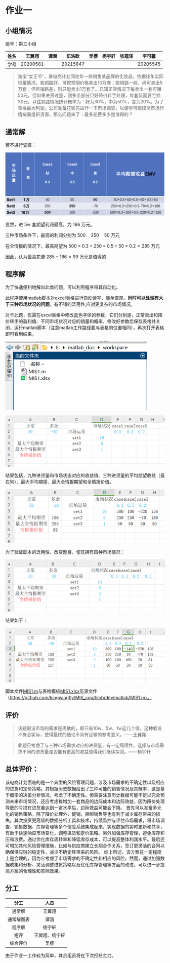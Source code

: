 # 作业一

## 小组情况

组号：第三小组

| 姓名 |  王翼翔  | 谭涵 |  伍洛欧  | 吴樱 | 杨宇轩 | 张蕴泽 |  李可馨  |
| :--: | :------: | ---- | :------: | ---- | ------ | ------ | :------: |
| 学号 | 20200581 |      | 20215847 |      |        |        | 20205545 |

> 淘宝“女王节”，某电商计划同往年一样销售某品牌的化妆品。依据往年实际销量情况，若销路好，可按预期价格卖出10万套；若销路一般，尚可卖出5万套；但若销路差，则只能卖出1万套了。已知正常情况下每卖出一套可赚50元，但如果进货过量，则多余部分只好降价转手处理，每套反而要亏损30元。以往销路情况统计概率为：好为30%，中为50%，差为20%。为了获得最大利润，公司准备花钱先进行一下市场调查，以便尽可能摸清市场行情按需组织货源，那么问题来了：最多花费多少是值得的？

## 通常解

若不进行调查：

![image-20240504151723572](assets/image-20240504151723572.png)

显然，进 5w 套期望利润最高，为 186 万元。

三种市场条件下，最高的利润分别为 $500\quad 250\quad 50$ 万元

在全情报的情况下，最高期望为 $500\times 0.3 + 250\times 0.5+50\times 0.2 = 285$ 万元

因此，认为最高花费 $285 - 186 = 99$ 万元是值得的

## 程序解

为了快速便利地解出此类问题，可以利用程序将其自动化。

此程序使用matlab脚本对excel表格进行自动读写，简单直观，**同时可以处理有大于三种市场状况的问题**，有不错的泛用性,应对更复杂的市场情况。

对于此题，仅需在excel表格中修改蓝色字体的参数，它们分别是，正常卖出和降价转手的盈利值、不同市场状况对应的销量和概率，修改好参数后保存表格并关闭，运行matlab脚本（注意matlab工作路径要与表格的位置相同），再次打开表格即可看到结果。

![MIS_auto5](assets/MIS_auto5.png)

![MIS_auto1](assets/MIS_auto1.png)

结果包括，九种进货量和市场状态对应的收益值、三种进货量的平均期望收益（最右列）、最大平均期望、最大全情报期望和全情报价值。

![MIS_auto2](assets/MIS_auto2.png)

为了验证脚本的泛用性，改变题目，使其拥有四种市场情况：

![MIS_auto3](assets/MIS_auto3.png)

结果如下：

![MIS_auto4](assets/MIS_auto4.png)

脚本文件[MIS1.m](matlab/MIS1.m)与表格模板[MIS1.xlsx](matlab/MIS1.xlsx)见源文件（https://github.com/kingwingfly/MIS_cqu/blob/dev/matlab/MIS1.m）。

## 评价

> 该题假设市场的需求是离散的，即只有10w、5w、1w这几个值。这种假设不符合实际，使得最终的结论不具有足够的参考意义。——王翼翔

> 此题只考虑了与三种市场需求对应的进货量，有一定局限性，选择与市场需求不同的进货量是否能有更高的收益值得我们继续探究。——杨宇轩

## 总体评价：

该电商计划面临的是一个典型的风险管理问题，涉及市场需求的不确定性以及相应的进货和定价策略。其根据历史数据给出了三种可能的销售情况及其概率，这是基于概率的决策分析情况，考虑了不确定性。但需要注意历史数据可能不足以完全预测未来市场情况，还应考虑每增加一套商品的边际成本和边际效益，因为降价处理导致的亏损在进货量达到一定水平后，边际效益可能会下降。
首先可以准备多元化的销售策略，除了降价处理外，促销，捆绑销售等也有利于减少库存带来的损失。其次投资更高级的数据分析工具和技术，持续监控与评估市场需求，将市场调查、销售数据、库存管理等多个信息系统集成起来，实现数据的实时更新和共享，有助于快速响应市场变化，调整进货和定价策略。另外加强库存管理，避免库存积压和浪费。通过优化库存周转率和降低库存成本，可以提高整体利润水平。最后还可增加其他风险管理措施，比如与供应商建立长期合作关系，签订更灵活的合同以确保供应链的稳定性，减少不确定性带来的风险。
综上所述，该方案在一定程度上是合理的，因为它考虑了市场需求的不确定性和相应的风险。然而，通过加强数据收集和分析、灵活调整进货策略以及优化库存管理等方面的改进，可以进一步提高方案的合理性和实际效果。

## 分工

|    分工    |      人员      |
| :--------: | :------------: |
|   通常解   |     王翼翔     |
| 通常解图表 |      谭涵      |
|   程序解   |     杨宇轩     |
|    短评    | 王翼翔、杨宇轩 |
|  综合评价  |      吴樱      |

由于作业一工作较为简单，其余组员将在下次担任主力。

